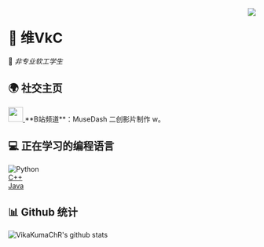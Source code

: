 <img align="right" src="https://count.getloli.com/get/@:VikaKumaChR?theme=food">

# 🎵 维VkC
🌟 *非专业软工学生*  

## 🌍 **社交主页**  
<a href="https://space.bilibili.com/387756916">
    <img height="30" width="30" src="https://upload.wikimedia.org/wikipedia/commons/e/eb/Bilibili_Logo_Icon.svg">
</a> **B站频道**：MuseDash 二创影片制作 w。  

## 💻 **正在学习的编程语言**  
![Python](https://img.shields.io/badge/Python-3776AB?style=flat&logo=python&logoColor=white)  
[C++](https://img.shields.io/badge/C++-00599C?style=flat&logo=cplusplus&logoColor=white)  
[Java](https://img.shields.io/badge/Java-007396?style=flat&logo=java&logoColor=white)  

## 📊 **Github 统计**  
![VikaKumaChR's github stats](https://github-readme-stats.vercel.app/api?username=VikaKumaChR&show_icons=true&theme=vue)  

